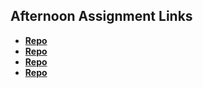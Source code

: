 ## Afternoon Assignment Links

* **[Repo](https://github.com/rsvickers/fs-journal)**
* **[Repo](https://github.com/rsvickers/cool-site)**
* **[Repo](https://github.com/rsvickers/bootstrap-clone)**
* **[Repo](https://github.com/rsvickers/partnerclone)**
